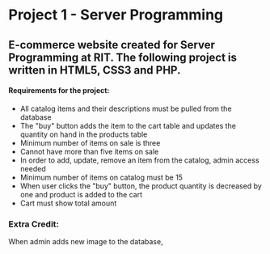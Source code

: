 # Project 1 - Server Programming
## E-commerce website created for Server Programming at RIT. The following project is written in HTML5, CSS3 and PHP.

#### Requirements for the project: 
- All catalog items and their descriptions must be pulled from the database
- The "buy" button adds the item to the cart table and updates the quantity on hand in the products table
- Minimum number of items on sale is three
- Cannot have more than five items on sale
- In order to add, update, remove an item from the catalog, admin access needed
- Minimum number of items on catalog must be 15
- When user clicks the "buy" button, the product quantity is decreased by one and product is added to the cart
- Cart must show total amount

### Extra Credit:
When admin adds new image to the database, 
